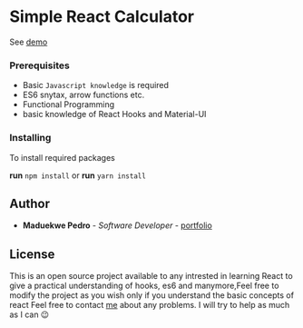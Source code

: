 # Simple React Calculator

See [demo](https://afozbek-react-calculator.netlify.com/)

### Prerequisites

- Basic `Javascript knowledge` is required
- ES6 snytax, arrow functions etc.
- Functional Programming
- basic knowledge of React Hooks and Material-UI

### Installing

To install required packages

**run** `npm install` or **run** `yarn install`

## Author

- **Maduekwe Pedro** - _Software Developer_ - [portfolio](https://pedrojr.netlify.app)

## License

This is an open source project available to any intrested in learning React to give a practical understanding of hooks, es6 and manymore,Feel free to modify the project as you wish only if you understand the basic concepts of react
Feel free to contact [me](https://pedrojr.netlify.app) about any problems. I will try to help as much as I can 😉

